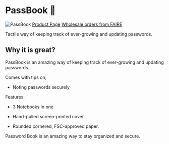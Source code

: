 # PassBook 🔑
![PassBook](https://uploads-ssl.webflow.com/6202ac1b2e651ed862489cc3/6481c32ff2ff9f6f2f6033fc_PassBook-7.jpg)
[Product Page](https://www.bitti-gitti.com/lovely/passbook-paper)
[Wholesale orders from FAIRE](https://www.faire.com/product/p_z8z4ezce8f)

Tactile way of keeping track of ever-growing and updating passwords.

## Why it is great?

PassBook is an amazing way of keeping track of ever-growing and updating passwords.

Comes with tips on;

* Noting passwords securely

Features:

* 3 Notebooks in one

* Hand-pulled screen-printed cover

* Rounded cornered, FSC-approved paper.

Password Book is an amazing way to stay organized and secure.